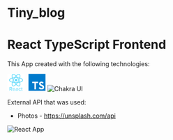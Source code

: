 # Tiny_blog

# React TypeScript Frontend 

This App created with the following technologies:

 <img src="https://github.com/devicons/devicon/blob/master/icons/react/react-original-wordmark.svg" title="React" alt="React" width="40" height="40"/>&nbsp;
  <img src="https://github.com/devicons/devicon/blob/master/icons/typescript/typescript-original.svg" title="Typescript" alt="Typescript" width="40" height="40"/>
  <img src="https://img.stackshare.io/service/12421/rzylUjaf_400x400.jpg" title="Chakra UI" alt="Chakra UI" width="40" height="40"/>&nbsp;
  
External API that was used: 
- Photos - https://unsplash.com/api

![React App](https://user-images.githubusercontent.com/64709477/214008762-7e95f8ea-582f-4a83-bd33-8a16aacc596a.png)
